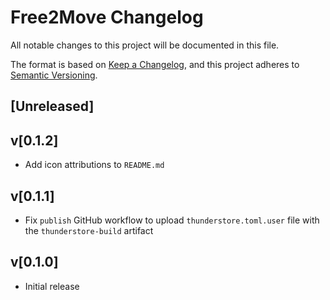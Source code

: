 # Free2Move Changelog

All notable changes to this project will be documented in this file.

The format is based on [Keep a Changelog](https://keepachangelog.com/en/1.0.0/),
and this project adheres to [Semantic Versioning](https://semver.org/spec/v2.0.0.html).

## [Unreleased]

## v[0.1.2]
- Add icon attributions to `README.md`

## v[0.1.1]
- Fix `publish` GitHub workflow to upload `thunderstore.toml.user` file with the `thunderstore-build` artifact

## v[0.1.0]
- Initial release
